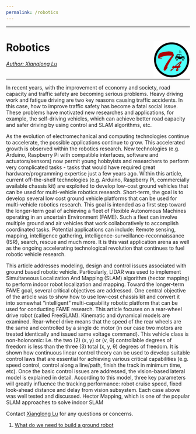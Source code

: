 ```yaml
---
permalink: /robotics
---
```


---
# Robotics <a href="../../index.html"><img style="float: right;" src="/img/logo_circle.png" height="100" width="100">   

###### Author: *[Xianglong Lu](https://www.linkedin.com/in/xianglonglu/)*   

---

In recent years, with the improvement of economy and society, road capacity and traffic safety are becoming serious problems. Heavy driving work and fatigue driving are two key reasons causing traffic accidents. In this case, how to improve traffic safety has become a fatal social issue. These problems have motivated new researches and applications, for example, the self-driving vehicles, which can achieve better road capacity and safer driving by using control and SLAM algorithms, etc.

As the evolution of electromechanical and computing technologies continue to accelerate, the possible applications continue to grow. This accelerated growth is observed within the robotics research. New technologies (e.g. Arduino, Raspberry Pi with compatible interfaces, software and actuators/sensors) now permit young hobbyists and researchers to perform very complicated tasks - tasks that would have required great hardware/programming expertise just a few years ago. Within this article, current off-the-shelf technologies (e.g. Arduino, Raspberry Pi, commercially available chassis kit) are exploited to develop low-cost ground vehicles that can be used for multi-vehicle robotics research. Short-term, the goal is to develop several low cost ground vehicle platforms that can be used for multi-vehicle robotics research. This goal is intended as a first step toward the longer-term goal of achieving a fleet of Flexible Autonomous Machines operating in an uncertain Environment (FAME). Such a fleet can involve multiple ground and air vehicles that work collaboratively to accomplish coordinated tasks. Potential applications can include: Remote sensing, mapping, intelligence gathering, intelligence-surveillance-reconnaissance (ISR), search, rescue and much more. It is this vast application arena as well as the ongoing accelerating technological revolution that continues to fuel robotic vehicle research.

This article addresses modeling, design and control issues associated with ground based robotic vehicle. Particularly, LIDAR was used to implement Simultaneous Localization And Mapping (SLAM) algorithm (hector mapping) to perform indoor robot localization and mapping. Toward the longer-term FAME goal, several critical objectives are addressed. One central objective of the article was to show how to use low-cost chassis kit and convert it into somewhat “intelligent” multi-capability robotic platform that can be used for conducting FAME research. This article focuses on a rear-wheel drive robot (called FreeSLAM). Kinematic and dynamical models are examined. Rear-wheel drive means that the speed of the rear wheels are the same and controlled by a single dc motor (in our case two motors are treated identically and issued same voltage command). This vehicle class is non-holonomic: i.e. the two (2) (x, y) or (v, θ) controllable degrees of freedom is less than the three (3) total (x, y, θ) degrees of freedom. It is shown how continuous linear control theory can be used to develop suitable control laws that are essential for achieving various critical capabilities (e.g. speed control, control along a line/path, finish the track in minimum time, etc). Once the basic control issues are addressed, the vision-based lateral model is explained in detail. According to this model, three key parameters will greatly influence the tracking performance: robot cruise speed, fixed look-ahead distance and delay from vision subsystem. Each case above was well tested and discussed. Hector Mapping, which is one of the popular SLAM approaches to solve indoor SLAM

Contact [Xianglong Lu](https://www.linkedin.com/in/xianglonglu/) for any questions or concerns.

1. [What do we need to build a ground robot](/cv/semseg)
